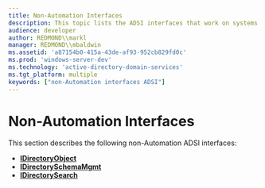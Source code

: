 ```yaml
---
title: Non-Automation Interfaces
description: This topic lists the ADSI interfaces that work on systems that do not use Automation.
audience: developer
author: REDMOND\\markl
manager: REDMOND\\mbaldwin
ms.assetid: 'a87154b0-415a-43de-af93-952cb829fd0c'
ms.prod: 'windows-server-dev'
ms.technology: 'active-directory-domain-services'
ms.tgt_platform: multiple
keywords: ["non-Automation interfaces ADSI"]
---
```


# Non-Automation Interfaces

This section describes the following non-Automation ADSI interfaces:

-   [**IDirectoryObject**](idirectoryobject.md)
-   [**IDirectorySchemaMgmt**](idirectoryschemamgmt.md)
-   [**IDirectorySearch**](idirectorysearch.md)

 

 




